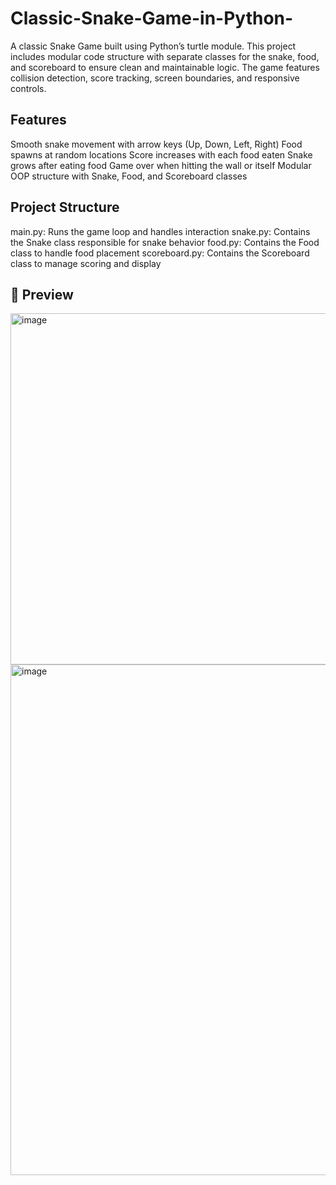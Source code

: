 # Classic-Snake-Game-in-Python-
A classic Snake Game built using Python’s turtle module. This project includes modular code structure with separate classes for the snake, food, and scoreboard to ensure clean and maintainable logic. The game features collision detection, score tracking, screen boundaries, and responsive controls.

## Features
Smooth snake movement with arrow keys (Up, Down, Left, Right)
Food spawns at random locations
Score increases with each food eaten
Snake grows after eating food
Game over when hitting the wall or itself
Modular OOP structure with Snake, Food, and Scoreboard classes

## Project Structure
main.py: Runs the game loop and handles interaction
snake.py: Contains the Snake class responsible for snake behavior
food.py: Contains the Food class to handle food placement
scoreboard.py: Contains the Scoreboard class to manage scoring and display

## 📸 Preview
<img width="747" height="562" alt="image" src="https://github.com/user-attachments/assets/4291ae4b-99d1-44ad-8b55-4b47586b9846" />
<img width="776" height="817" alt="image" src="https://github.com/user-attachments/assets/6683b564-9c54-46ce-a70c-24a90ad28266" />

